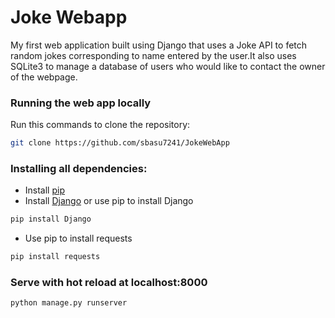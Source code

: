 # Joke Webapp

My first web application built using Django that uses a Joke API to fetch random jokes corresponding to name entered by the user.It also uses SQLite3 to manage a database of users who would like to contact the owner of the webpage.

### Running the web app locally

Run this commands to clone the repository:

```bash
git clone https://github.com/sbasu7241/JokeWebApp
```
### Installing all dependencies:

- Install [pip](https://pip.pypa.io/en/stable/installing/)
- Install [Django](https://www.djangoproject.com/download/) or use pip to install Django
```bash
pip install Django
```
- Use pip to install requests
```bash
pip install requests
```
### Serve with hot reload at localhost:8000

```bash
python manage.py runserver
```

